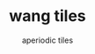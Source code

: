 ---
title: wang tiles
reference: tiles
subtitle: aperiodic tiles
layout: project
customJS:
- lib: raphael
- file: tiles.js
---